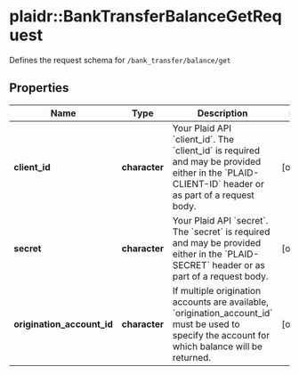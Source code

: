 # plaidr::BankTransferBalanceGetRequest

Defines the request schema for `/bank_transfer/balance/get`

## Properties
Name | Type | Description | Notes
------------ | ------------- | ------------- | -------------
**client_id** | **character** | Your Plaid API &#x60;client_id&#x60;. The &#x60;client_id&#x60; is required and may be provided either in the &#x60;PLAID-CLIENT-ID&#x60; header or as part of a request body. | [optional] 
**secret** | **character** | Your Plaid API &#x60;secret&#x60;. The &#x60;secret&#x60; is required and may be provided either in the &#x60;PLAID-SECRET&#x60; header or as part of a request body. | [optional] 
**origination_account_id** | **character** | If multiple origination accounts are available, &#x60;origination_account_id&#x60; must be used to specify the account for which balance will be returned. | [optional] 



